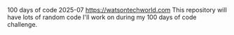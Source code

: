 100 days of code 2025-07
https://watsontechworld.com
This repository will have lots of random code I'll work on during my 100 days of code challenge.
